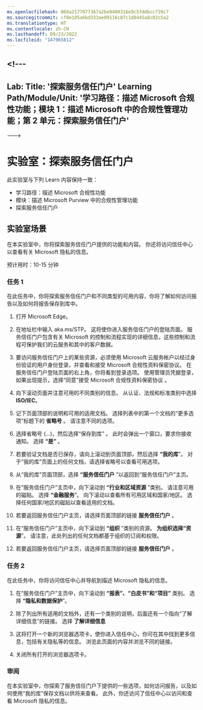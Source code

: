 ```yaml
---
ms.openlocfilehash: 068a2177077367a2be9400316e9c5fddbcc739c7
ms.sourcegitcommit: cf0e185a6bd333ae09116c87c1d8445a8c02c5a2
ms.translationtype: HT
ms.contentlocale: zh-CN
ms.lasthandoff: 09/23/2022
ms.locfileid: "147965812"
---
```

<a name="---"></a><!---
---
Lab: Title: '探索服务信任门户' Learning Path/Module/Unit: '学习路径：描述 Microsoft 合规性功能；模块 1：描述 Microsoft 中的合规性管理功能；第 2 单元：探索服务信任门户'
---
--->

# <a name="lab-explore-the-service-trust-portal"></a>实验室：探索服务信任门户

此实验室与下列 Learn 内容保持一致：

- 学习路径：描述 Microsoft 合规性功能
- 模块：描述 Microsoft Purview 中的合规性管理功能
- 探索服务信任门户

## <a name="lab-scenario"></a>实验室场景

在本实验室中，你将探索服务信任门户提供的功能和内容。 你还将访问信任中心以查看有关 Microsoft 隐私的信息。

预计用时：10-15 分钟

### <a name="task-1"></a>任务 1

在此任务中，你将探索服务信任门户和不同类型的可用内容，你将了解如何访问报告以及如何将报告保存到库中。

1. 打开 Microsoft Edge。

1. 在地址栏中输入 aka.ms/STP。 这将使你进入服务信任门户的登陆页面。 服务信任门户包含有关 Microsoft 的控制和流程实现的详细信息，这些控制和流程可保护我们的云服务和其中的客户数据。

1. 要访问服务信任门户上的某些资源，必须使用 Microsoft 云服务帐户以经过身份验证的用户身份登录，并查看和接受 Microsoft 合规性资料保密协议。 在服务信任门户登陆页面的右上角，你将看到登录选项。  使用管理员凭据登录，如果出现提示，选择“同意”接受 Microsoft 合规性资料保密协议 。

1. 向下滚动页面并注意可用的不同类别的信息。 从认证、法规和标准类别中选择 **ISO/IEC**。

1. 记下页面顶部的说明和可用的适用文档。  选择列表中的第一个文档的“更多选项”标题下的 **省略号** 。  请注意不同的选项。

1. 选择省略号 (…)，然后选择“保存到库” 。  此时会弹出一个窗口，要求你接收通知。 选择 **“是”** 。

1. 若要验证文档是否已保存，请向上滚动到页面顶部，然后选择 **“我的库**”。  对于“我的库”页面上的任何文档，请选择省略号以查看可用选项。

1. 从“我的库”页面顶部，选择 **“服务信任门户** ”以返回到“服务信任门户”主页。

1. 在“服务信任门户”主页中，向下滚动到 **“行业和区域资源** ”类别。  请注意可用的磁贴。  选择 **“金融服务**”。  向下滚动以查看所有可用区域和国家/地区。  选择任何国家/地区的磁贴以查看适用的文档。

1. 若要返回服务信任门户主页，请选择页面顶部的链接 **服务信任门户** 。

1. 在“服务信任门户”主页中，向下滚动到 **“组织** ”类别的资源。 **为组织选择“资源**”。  请注意，此处列出的任何文档都基于组织的订阅和权限。

1. 若要返回服务信任门户主页，请选择页面顶部的链接 **服务信任门户** 。

### <a name="task-2"></a>任务 2

在此任务中，你将访问信任中心并导航到描述 Microsoft 隐私的信息。

1. 在“服务信任门户”主页中，向下滚动到 **“报表”、“白皮书”和“项目”** 类别。 选择 **“隐私和数据保护**”。  

1. 除了列出所有适用的文档外，还有一个类别的说明，后面还有一个指向“了解详细信息”的链接。  选择 **了解详细信息**

1. 这将打开一个新的浏览器选项卡，使你进入信任中心，你可在其中找到更多信息，包括有关隐私等的信息。 浏览此页面的内容并浏览不同的链接。

1. 关闭所有打开的浏览器选项卡。

### <a name="review"></a>审阅

在本实验室中，你探索了服务信任门户下提供的一些选项，如何访问报告，以及如何使用“我的库”保存文档以供将来查看。  此外，你还访问了信任中心以访问和查看 Microsoft 隐私的信息。
